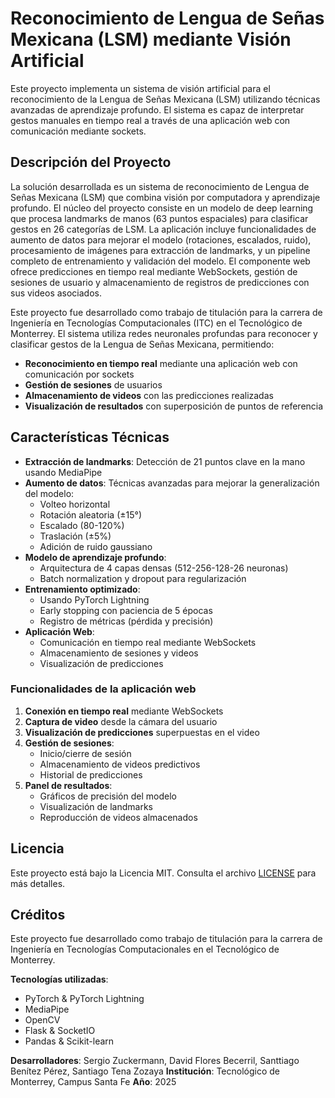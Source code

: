 # Reconocimiento de Lengua de Señas Mexicana (LSM) mediante Visión Artificial

Este proyecto implementa un sistema de visión artificial para el reconocimiento de la Lengua de Señas Mexicana (LSM) utilizando técnicas avanzadas de aprendizaje profundo. El sistema es capaz de interpretar gestos manuales en tiempo real a través de una aplicación web con comunicación mediante sockets.

## Descripción del Proyecto
La solución desarrollada es un sistema de reconocimiento de Lengua de Señas Mexicana (LSM) que combina visión por computadora y aprendizaje profundo. El núcleo del proyecto consiste en un modelo de deep learning que procesa landmarks de manos (63 puntos espaciales) para clasificar gestos en 26 categorías de LSM. La aplicación incluye funcionalidades de aumento de datos para mejorar el modelo (rotaciones, escalados, ruido), procesamiento de imágenes para extracción de landmarks, y un pipeline completo de entrenamiento y validación del modelo. El componente web ofrece predicciones en tiempo real mediante WebSockets, gestión de sesiones de usuario y almacenamiento de registros de predicciones con sus videos asociados.

Este proyecto fue desarrollado como trabajo de titulación para la carrera de Ingeniería en Tecnologías Computacionales (ITC) en el Tecnológico de Monterrey. El sistema utiliza redes neuronales profundas para reconocer y clasificar gestos de la Lengua de Señas Mexicana, permitiendo:

- **Reconocimiento en tiempo real** mediante una aplicación web con comunicación por sockets
- **Gestión de sesiones** de usuarios
- **Almacenamiento de videos** con las predicciones realizadas
- **Visualización de resultados** con superposición de puntos de referencia

## Características Técnicas
- **Extracción de landmarks**: Detección de 21 puntos clave en la mano usando MediaPipe
- **Aumento de datos**: Técnicas avanzadas para mejorar la generalización del modelo:
  - Volteo horizontal
  - Rotación aleatoria (±15°)
  - Escalado (80-120%)
  - Traslación (±5%)
  - Adición de ruido gaussiano
- **Modelo de aprendizaje profundo**:
  - Arquitectura de 4 capas densas (512-256-128-26 neuronas)
  - Batch normalization y dropout para regularización
- **Entrenamiento optimizado**:
  - Usando PyTorch Lightning
  - Early stopping con paciencia de 5 épocas
  - Registro de métricas (pérdida y precisión)
- **Aplicación Web**:
  - Comunicación en tiempo real mediante WebSockets
  - Almacenamiento de sesiones y videos
  - Visualización de predicciones

### Funcionalidades de la aplicación web
1. **Conexión en tiempo real** mediante WebSockets
2. **Captura de video** desde la cámara del usuario
3. **Visualización de predicciones** superpuestas en el video
4. **Gestión de sesiones**:
   - Inicio/cierre de sesión
   - Almacenamiento de videos predictivos
   - Historial de predicciones
5. **Panel de resultados**:
   - Gráficos de precisión del modelo
   - Visualización de landmarks
   - Reproducción de videos almacenados

## Licencia
Este proyecto está bajo la Licencia MIT. Consulta el archivo [LICENSE](LICENSE) para más detalles.

## Créditos
Este proyecto fue desarrollado como trabajo de titulación para la carrera de Ingeniería en Tecnologías Computacionales en el Tecnológico de Monterrey.

**Tecnologías utilizadas**:
- PyTorch & PyTorch Lightning
- MediaPipe
- OpenCV
- Flask & SocketIO
- Pandas & Scikit-learn

**Desarrolladores**: Sergio Zuckermann, David Flores Becerril, Santtiago Benítez Pérez, Santiago Tena Zozaya
**Institución**: Tecnológico de Monterrey, Campus Santa Fe
**Año**: 2025
